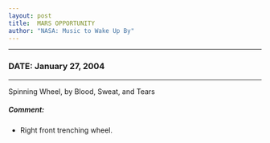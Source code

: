 ```yaml
---
layout: post
title:  MARS OPPORTUNITY
author: "NASA: Music to Wake Up By"
---
```


----
### DATE: January 27, 2004
----
Spinning Wheel, by Blood, Sweat, and Tears

##### Comment:
* Right front trenching wheel.
